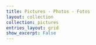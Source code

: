 ```yaml
---
title: Pictures - Photos - Fotos
layout: collection
collection: pictures
entries_layout: grid
show_excerpt: False
---
```

